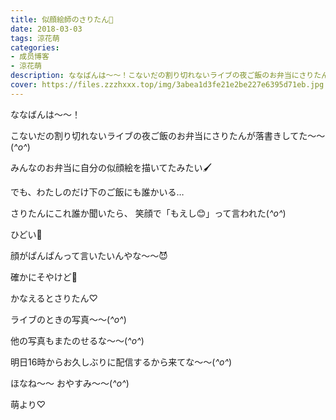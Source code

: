 ```yaml
---
title: 似顔絵師のさりたん🙂
date: 2018-03-03
tags: 涼花萌
categories: 
- 成员博客
- 涼花萌
description: ななばんは～～！こないだの割り切れないライブの夜ご飯のお弁当にさりたんが落書きしてた～～(*^o^*)みんなのお弁当に自分の似顔絵を描いてたみたい🖌...
cover: https://files.zzzhxxx.top/img/3abea1d3fe21e2be227e6395d71eb.jpg 
---
```









ななばんは～～！






こないだの割り切れないライブの夜ご飯のお弁当にさりたんが落書きしてた～～(*^o^*)












みんなのお弁当に自分の似顔絵を描いてたみたい🖌











でも、わたしのだけ下のご飯にも誰かいる…








さりたんにこれ誰か聞いたら、
笑顔で「もえし😊」って言われた(*^o^*)
















ひどい🙊





顔がぱんぱんって言いたいんやな〜〜😈



確かにそやけど🙈















かなえるとさりたん♡









ライブのときの写真〜〜(*^o^*)







他の写真もまたのせるな〜〜(*^o^*)











明日16時からお久しぶりに配信するから来てな〜〜(*^o^*)










ほなね〜〜
おやすみ〜〜(*^o^*)





萌より♡


